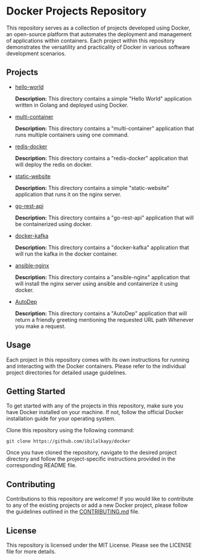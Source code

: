 # **Docker Projects Repository**

This repository serves as a collection of projects developed using Docker, an open-source platform that automates the deployment and management of applications within containers. Each project within this repository demonstrates the versatility and practicality of Docker in various software development scenarios.

## **Projects**

- [hello-world](https://github.com/ibilalkayy/docker/tree/main/hello-world)

    **Description:** This directory contains a simple "Hello World" application written in Golang and deployed using Docker.

- [multi-container](https://github.com/ibilalkayy/docker/tree/main/multi-container)

    **Description:** This directory contains a "multi-container" application that runs multiple containers using one command.

- [redis-docker](https://github.com/ibilalkayy/docker/tree/main/redis-docker)

    **Description:** This directory contains a "redis-docker" application that will deploy the redis on docker.

- [static-website](https://github.com/ibilalkayy/docker/tree/main/static-website)

    **Description:** This directory contains a simple "static-website" application that runs it on the nginx server.

- [go-rest-api](https://github.com/ibilalkayy/docker/tree/main/go-rest-api)

    **Description:** This directory contains a "go-rest-api" application that will be containerized using docker.

- [docker-kafka](https://github.com/ibilalkayy/docker/tree/main/docker-kafka)

    **Description:** This directory contains a "docker-kafka" application that will run the kafka in the docker container.

- [ansible-nginx](https://github.com/ibilalkayy/docker/tree/main/ansible-nginx)

    **Description:** This directory contains a "ansible-nginx" application that will install the nginx server using ansible and containerize it using docker.

- [AutoDep](https://github.com/ibilalkayy/docker/tree/main/AutoDep)

    **Description:** This directory contains a "AutoDep" application that will return a friendly greeting mentioning the requested URL path Whenever you make a request.

## **Usage**

Each project in this repository comes with its own instructions for running and interacting with the Docker containers. Please refer to the individual project directories for detailed usage guidelines.

## **Getting Started**

To get started with any of the projects in this repository, make sure you have Docker installed on your machine. If not, follow the official Docker installation guide for your operating system.

Clone this repository using the following command:

    git clone https://github.com/ibilalkayy/docker

Once you have cloned the repository, navigate to the desired project directory and follow the project-specific instructions provided in the corresponding README file.

## **Contributing**

Contributions to this repository are welcome! If you would like to contribute to any of the existing projects or add a new Docker project, please follow the guidelines outlined in the [CONTRIBUTING.md](CONTRIBUTING.md) file.

## **License**

This repository is licensed under the MIT License. Please see the LICENSE file for more details.

